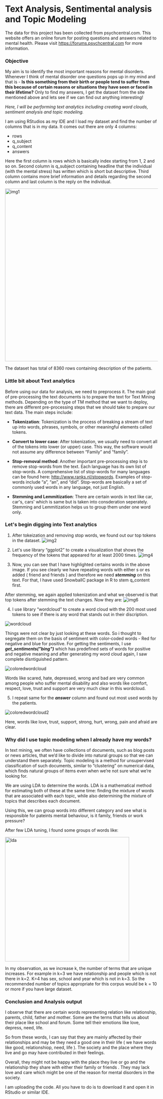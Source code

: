 # Text Analysis, Sentimental analysis and Topic Modeling
The data for this project has been collected from psychcentral.com. This website offers an online forum for posting questions and answers related to mental health. Please visit https://forums.psychcentral.com for more information. 

### Objective

My aim is to identify the most important reasons for mental disorders. Whenever I think of mental disorder one questions pops up in my mind and that is - **Is this something from their birth or people tend to suffer from this because of certain reasons or situations they have seen or faced in their lifetime?** Only to find my answers, I get the dataset from the site mentioned above and lets see if we can find out anything interesting!

*Here, I will be performing text analytics including creating word clouds, sentiment analysis and topic modeling.*

I am using RStudios as my IDE and I load my dataset and find the number of columns that is in my data. It comes out there are only 4 columns:
- rows
- q_subject
- q_content
- answers

Here the first column is rows which is basically index starting from 1, 2 and so on. Second column is q_subject containing headline that the individual (with the mental stress) has written which is short but descriptive. Third column contains more brief information and details regarding the second column and last column is the reply on the individual.

<img width="568" alt="img1" src="https://user-images.githubusercontent.com/13045656/77357261-3a226300-6d1e-11ea-8635-9cd5d5657e5c.PNG">

The dataset has total of 8360 rows containing description of the patients. 

### Little bit about Text analytics

Before using our data for analysis, we need to preprocess it. The main goal of pre-processing the text documents is to prepare the text for Text Mining methods. Depending on the type of TM method that we want to deploy, there are different pre-processing steps that we should take to prepare our text data. The main steps include:

- **Tokenization**: Tokenization is the process of breaking a stream of text up into words, phrases, symbols, or other meaningful elements called tokens.

- **Convert to lower case**: After tokenization, we usually need to convert all of the tokens into lower (or upper) case. This way, the software would not assume any difference between “Family” and “family”.

- **Stop-removal method**: Another important pre-processing step is to remove stop-words from the text. Each language has its own list of stop-words. A comprehensive list of stop-words for many languages can be found here: http://www.ranks.nl/stopwords. Examples of stop-words include “a”, “an”, and “did”. Stop-words are basically a set of commonly used words in any language, not just English.

- **Stemming and Lemmitization**: There are certain words in text like car, car's, cars' which is same but is taken into consderation seperately. Stemming and Lemmitization helps us to group them under one word only.

### Let's begin digging into Text analytics

1. After tokeization and removing stop words, we found out our top tokens in the dataset.
![img2](https://user-images.githubusercontent.com/13045656/77357949-5ffc3780-6d1f-11ea-8587-ce0bccaaf2bf.png)

2. Let's use library “ggplot2” to create a visualization that shows the frequency of the tokens that appeared for at least 2000 times. 
![img4](https://user-images.githubusercontent.com/13045656/77358422-368fdb80-6d20-11ea-9eed-5d6f78188677.png)

3. Now, you can see that I have highlighted certains words in the above image. If you see clearly we have repeating words with either s or es added ( friend and friends ) and therefore we need ***stemming*** on this text. For that, I have used SnowballC package in R to stem q_content first.

After stemming, we again applied tokenization and what we observed is that top tokens after stemming the text changes. Now they are:
![img6](https://user-images.githubusercontent.com/13045656/77364680-2a5d4b80-6d2b-11ea-8817-c89718cce0e1.png)

4. I use library “wordcloud” to create a word cloud with the 200 most used tokens to see if there is any word that stands out in their discription.

![wordcloud](https://user-images.githubusercontent.com/13045656/77364821-65f81580-6d2b-11ea-853f-fbb0df14729e.png)

Things were not clear by just looking at these words. So i thought to segregate them on the basis of sentiment with color-coded words - Red for negative and blue for positive. For getting the sentiments, I use ***get_sentiments("bing")*** which has predefined sets of words for positive and negative meaning and after generating my word cloud again, I saw complete disntiguished pattern.

![coloredwordcloud](https://user-images.githubusercontent.com/13045656/77365094-e159c700-6d2b-11ea-9367-767317aa93af.png)

Words like scared, hate, depressed, wrong and bad are very common among people who suffer mental disability and also words like comfort, respect, love, trust and support are very much clear in this wordcloud.

5. I repeat same for the ***answer*** column and found out most used words by the patients.

![coloredwordcloud2](https://user-images.githubusercontent.com/13045656/77365295-401f4080-6d2c-11ea-9954-43ba8c298b4a.png)

Here, words like love, trust, support, strong, hurt, wrong, pain and afraid are clear.


### Why did I use topic modeling when I already have my words?

In text mining, we often have collections of documents, such as blog posts or news articles, that we’d like to divide into natural groups so that we can understand them separately. Topic modeling is a method for unsupervised classification of such documents, similar to “clustering” on numerical data, which finds natural groups of items even when we’re not sure what we’re looking for.

We are using LDA to determine the words. LDA is a mathematical method for estimating both of these at the same time: finding the mixture of words that are associated with each topic, while also determining the mixture of topics that describes each document. 

Using this, we can group words into different category and see what is responsible for pateints mental behaviour, is it family, friends or work pressure?

After few LDA tuning, I found some groups of words like:

<img width="409" alt="lda" src="https://user-images.githubusercontent.com/13045656/77367233-19630900-6d30-11ea-94ca-22de3a199b3b.PNG">

In my observation, as we increase k, the number of terms that are unique increases. For example in k=3 we have relationship and people which is not there in k=2. K=4 has sex, school and year which is not in k=3. So the recommended number of topics appropriate for this corpus would be k = 10 or more if you have large dataset.

### Conclusion and Analysis output

I observe that there are certain words representing relation like relationship, parents, child, father and mother. Some are the terms that tells us about their place like school and forum. Some tell their emotions like love, depress, need, life.

So from these words, I can say that they are mainly affected by their relationships and may be they need a good one in their life ( we have words like good, relationshiop, need, life ). The society and the place where they live and go may have contributed in their feelings. 

Overall, they might not be happy with the place they live or go and the relationship they share with either their family or friends . They may lack love and care which might be one of the reason for mental disorders in the society.

I am uploading the code. All you have to do is to download it and open it in RStudio or similar IDE.









































       
